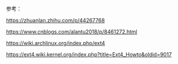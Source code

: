 参考：

https://zhuanlan.zhihu.com/p/44267768

https://www.cnblogs.com/alantu2018/p/8461272.html

https://wiki.archlinux.org/index.php/ext4

https://ext4.wiki.kernel.org/index.php?title=Ext4_Howto&oldid=9017